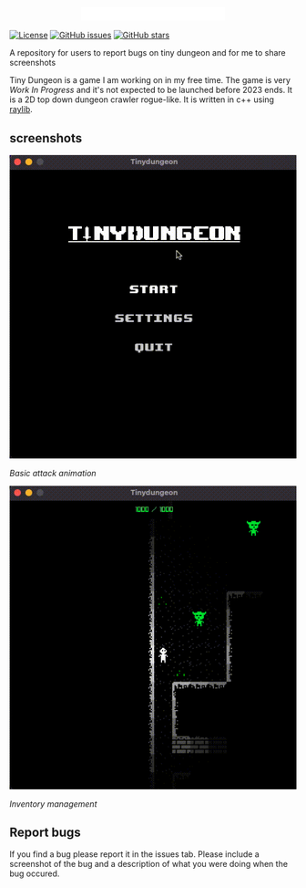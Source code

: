 <p align="center">
    <img src="https://raw.githubusercontent.com/Ryuu22/tiny-dungeon-public/master/resources/Title.png" style="max-width:50%;">
</p>

[![License](https://img.shields.io/badge/License-MIT-blue.svg)](https://opensource.org/licenses/MIT)
[![GitHub issues](https://img.shields.io/github/issues/Ryuu22/tiny-dungeon-public)](https://github.com/Ryuu22/tiny-dungeon-public/issues)
[![GitHub stars](https://img.shields.io/github/stars/Ryuu22/tiny-dungeon-public)](https://github.com/Ryuu22/tiny-dungeon-public/stargazers)

A repository for users to report bugs on tiny dungeon and for me to share screenshots   

Tiny Dungeon is a game I am working on in my free time. The game is very _Work In Progress_ and it's not expected to be launched before 2023 ends. It is a 2D top down dungeon crawler rogue-like. It is written in c++ using  [raylib]((https://www.raylib.com/)).

## screenshots 

![PlayerAttackAnimation](./resources/PlayerAttackAnimation.gif)

_Basic attack animation_

![inventoryManagement](./resources/inventoryManagement.gif)

_Inventory management_

## Report bugs

If you find a bug please report it in the issues tab. Please include a screenshot of the bug and a description of what you were doing when the bug occured.
